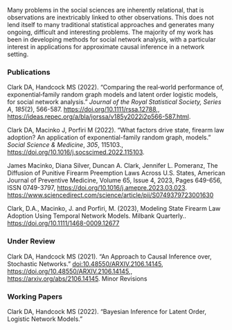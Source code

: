 Many problems in the social sciences are inherently relational, that is
observations are inextricably linked to other observations. This does
not lend itself to many traditional statistical approaches and generates
many ongoing, difficult and interesting problems. The majority of my
work has been in developing methods for social network analysis, with a
particular interest in applications for approximate causal inference in
a network setting.

### Publications

Clark DA, Handcock MS (2022). “Comparing the real‐world performance of,
exponential‐family random graph models and latent order logistic models,
for social network analysis.” *Journal of the Royal Statistical Society,
Series A*, *185*(2), 566-587.
<https://doi.org/10.1111/rssa.12788>,,
<https://ideas.repec.org/a/bla/jorssa/v185y2022i2p566-587.html>.  
  
Clark DA, Macinko J, Porfiri M (2022). “What factors drive state,
firearm law adoption? An application of exponential-family random graph,
models.” *Social Science & Medicine*, *305*, 115103.,
<https://doi.org/10.1016/j.socscimed.2022.115103>.

James Macinko, Diana Silver, Duncan A. Clark, Jennifer L. Pomeranz,
The Diffusion of Punitive Firearm Preemption Laws Across U.S. States,
American Journal of Preventive Medicine, Volume 65, Issue 4, 2023, Pages 649-656, ISSN 0749-3797,
<https://doi.org/10.1016/j.amepre.2023.03.023>.
<https://www.sciencedirect.com/science/article/pii/S0749379723001630>

Clark, D.A., Macinko, J. and Porfiri, M. (2023),
Modeling State Firearm Law Adoption Using Temporal Network Models.
Milbank Quarterly.. 
<https://doi.org/10.1111/1468-0009.12677>

### Under Review

Clark DA, Handcock MS (2021). “An Approach to Causal Inference over,
Stochastic Networks.” <doi:10.48550/ARXIV.2106.14145>,
<https://doi.org/10.48550/ARXIV.2106.14145>,,
<https://arxiv.org/abs/2106.14145>.
Minor Revisions

### Working Papers

Clark DA, Handcock MS (2022). “Bayesian Inference for Latent Order,
Logistic Network Models.”
  


  
